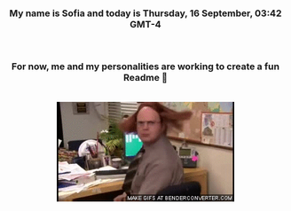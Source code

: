 


<div align="center">
<h3 >My name is Sofia and today is Thursday, 16 September, 03:42 GMT-4</h3><br>
<h3 >For now, me and my personalities are working to create a fun Readme 👋
</h3><br>
<img src='img/dwight.gif' alt='working...'/>
</div>
